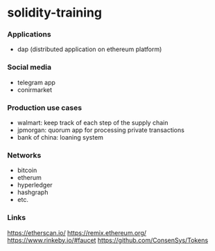 # solidity-training

### Applications
- dap (distributed application on ethereum platform)

### Social media
- telegram app 
- conirmarket

### Production use cases
- walmart: keep track of each step of the supply chain
- jpmorgan: quorum app for processing private transactions
- bank of china: loaning system

### Networks
- bitcoin
- etherum
- hyperledger
- hashgraph
- etc.

### Links
https://etherscan.io/
https://remix.ethereum.org/
https://www.rinkeby.io/#faucet
https://github.com/ConsenSys/Tokens